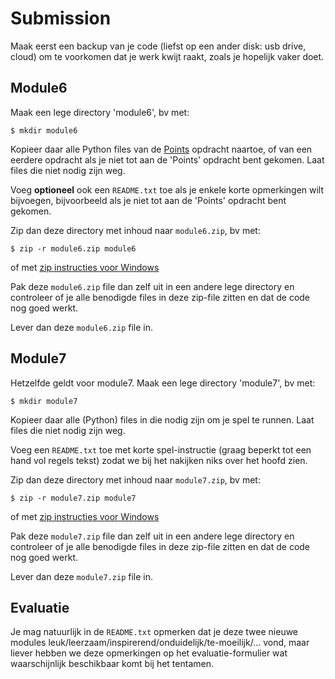 # Submission

Maak eerst een backup van je code (liefst op een ander disk: usb
drive, cloud) om te voorkomen dat je werk kwijt raakt, zoals je
hopelijk vaker doet.

## Module6

Maak een lege directory 'module6', bv met:

```
$ mkdir module6
```

Kopieer daar alle Python files van de
[Points](../../week8/pygame10_points)
opdracht naartoe, of van een eerdere opdracht als je niet tot aan de
'Points' opdracht bent gekomen. Laat files die niet nodig zijn weg.

Voeg **optioneel** ook een `README.txt` toe als je enkele korte
opmerkingen wilt bijvoegen, bijvoorbeeld als je niet tot aan de
'Points' opdracht bent gekomen.

Zip dan deze directory met inhoud naar `module6.zip`, bv met:

```
$ zip -r module6.zip module6
```
of met [zip instructies voor Windows](https://support.microsoft.com/en-us/windows/zip-and-unzip-files-f6dde0a7-0fec-8294-e1d3-703ed85e7ebc)

Pak deze `module6.zip` file dan zelf uit in een andere lege directory
en controleer of je alle benodigde files in deze zip-file zitten en
dat de code nog goed werkt.

Lever dan deze `module6.zip` file in.

## Module7

Hetzelfde geldt voor module7. Maak een lege directory 'module7', bv met:

```
$ mkdir module7
```

Kopieer daar alle (Python) files in die nodig zijn om je spel te
runnen. Laat files die niet nodig zijn weg.

Voeg een `README.txt` toe met korte spel-instructie (graag beperkt tot
een hand vol regels tekst) zodat we bij het nakijken niks over het hoofd
zien.

Zip dan deze directory met inhoud naar `module7.zip`, bv met:

```
$ zip -r module7.zip module7
```
of met [zip instructies voor Windows](https://support.microsoft.com/en-us/windows/zip-and-unzip-files-f6dde0a7-0fec-8294-e1d3-703ed85e7ebc)

Pak deze `module7.zip` file dan zelf uit in een andere lege directory
en controleer of je alle benodigde files in deze zip-file zitten en
dat de code nog goed werkt.

Lever dan deze `module7.zip` file in.

## Evaluatie

Je mag natuurlijk in de `README.txt` opmerken dat je deze twee nieuwe
modules leuk/leerzaam/inspirerend/onduidelijk/te-moeilijk/... vond,
maar liever hebben we deze opmerkingen op het evaluatie-formulier wat
waarschijnlijk beschikbaar komt bij het tentamen.
